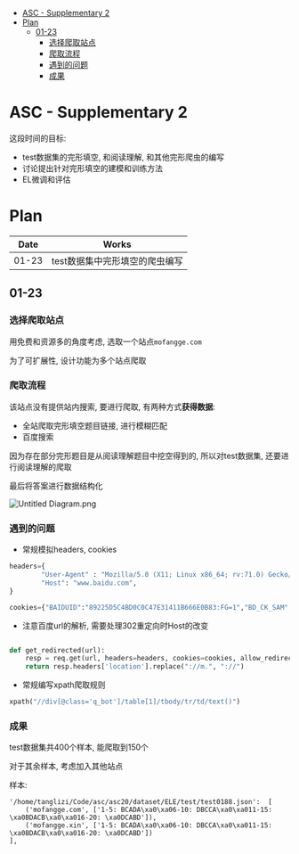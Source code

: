 
<!-- vim-markdown-toc Marked -->

* [ASC - Supplementary 2](#asc---supplementary-2)
* [Plan](#plan)
    * [01-23](#01-23)
        * [选择爬取站点](#选择爬取站点)
        * [爬取流程](#爬取流程)
        * [遇到的问题](#遇到的问题)
        * [成果](#成果)

<!-- vim-markdown-toc -->

# ASC - Supplementary 2

这段时间的目标:
- test数据集的完形填空, 和阅读理解, 和其他完形爬虫的编写
- 讨论提出针对完形填空的建模和训练方法
- EL微调和评估


# Plan

| Date  | Works                          |
|-------|--------------------------------|
| 01-23 | test数据集中完形填空的爬虫编写 |


## 01-23

### 选择爬取站点

用免费和资源多的角度考虑, 选取一个站点`mofangge.com`

为了可扩展性, 设计功能为多个站点爬取


### 爬取流程

该站点没有提供站内搜索, 要进行爬取, 有两种方式**获得数据**:
- 全站爬取完形填空题目链接, 进行模糊匹配
- 百度搜索

因为存在部分完形题目是从阅读理解题目中挖空得到的, 所以对test数据集, 还要进行阅读理解的爬取

最后将答案进行数据结构化

![Untitled Diagram.png](https://i.loli.net/2020/01/23/1Oj3MRwodSDAmFc.png)


### 遇到的问题

- 常规模拟headers, cookies
```python
headers={
        "User-Agent" : "Mozilla/5.0 (X11; Linux x86_64; rv:71.0) Gecko/20100101 Firefox/71.0",
        "Host": "www.baidu.com",
}

cookies={"BAIDUID":"89225D5C4BD0C0C47E31411B666E0B83:FG=1","BD_CK_SAM":"1","BD_HOME":"1","BD_UPN":"133352" ...

```

- 注意百度url的解析, 需要处理302重定向时Host的改变
```python

def get_redirected(url):
    resp = req.get(url, headers=headers, cookies=cookies, allow_redirects=False)
    return resp.headers['location'].replace("://m.", "://")

```

- 常规编写xpath爬取规则
```python
xpath("//div[@class='q_bot']/table[1]/tbody/tr/td/text()")
```

### 成果

test数据集共400个样本, 能爬取到150个

对于其余样本, 考虑加入其他站点

样本:
```
'/home/tanglizi/Code/asc/asc20/dataset/ELE/test/test0188.json':  [
    ('mofangge.com', ['1-5: BCADA\xa0\xa06-10: DBCCA\xa0\xa011-15: \xa0BDACB\xa0\xa016-20: \xa0DCABD']),
    ('mofangge.xin', ['1-5: BCADA\xa0\xa06-10: DBCCA\xa0\xa011-15: \xa0BDACB\xa0\xa016-20: \xa0DCABD'])
],
```
